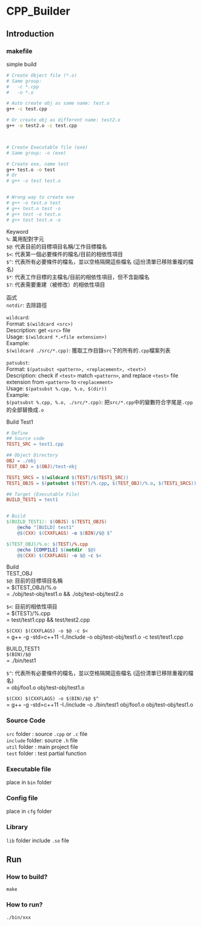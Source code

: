 # CPP_Builder

## Introduction
### makefile
simple build
```bash
# Create Object file (*.o)
# Same group:
#   -c *.cpp
#   -o *.o

# Auto create obj as same name: test.o
g++ -c test.cpp

# Or create obj as different name: test2.o
g++ -o test2.o -c test.cpp



# Create Executable file (exe)
# Same group: -o (exe)

# Create exe, name test
g++ test.o -o test
# Or
# g++ -o test test.o


# Wrong way to create exe
# g++ -o test.o test
# g++ test.o test -o
# g++ test -o test.o
# g++ test test.o -o
```

Keyword  
`%`: 萬用配對字元  
`$@`: 代表目前的目標項目名稱/工作目標檔名  
`$<`: 代表第一個必要條件的檔名/目前的相依性項目  
`$^`: 代表所有必要條件的檔名，並以空格隔開這些檔名 (這份清單已移除重複的檔名)  
`$*`: 代表工作目標的主檔名/目前的相依性項目，但不含副檔名  
`$?`: 代表需要重建（被修改）的相依性項目  

函式  
`notdir`: 去除路徑    

`wildcard`:  
Format: `$(wildcard <src>)`  
Description: get `<src>` file  
Usage: `$(wildcard *.<file extension>)`  
Example:  
  `$(wildcard ./src/*.cpp)`: 獲取工作目錄`src`下的所有的`.cpp`檔案列表    

`patsubst`:  
Format: `$(patsubst <pattern>, <replacement>, <text>)`  
Description: check if `<test>` match `<pattern>`, and replace `<test>` file extension from `<pattern>` to `<replacement>`  
Usage: `$(patsubst %.cpp, %.o, $(dir))`  
Example:  
  `$(patsubst %.cpp, %.o, ./src/*.cpp)`: 把`src/*.cpp`中的變數符合字尾是`.cpp`的全部替換成`.o`    


Build Test1
```makefile
# Define
## Source code
TEST1_SRC = test1.cpp

## Object Directory
OBJ = ./obj
TEST_OBJ = $(OBJ)/test-obj

TEST1_SRCS = $(wildcard $(TEST)/$(TEST1_SRC))
TEST1_OBJS = $(patsubst $(TEST)/%.cpp, $(TEST_OBJ)/%.o, $(TEST1_SRCS))

## Target (Executable File)
BUILD_TEST1 = test1


# Build
$(BUILD_TEST1): $(OBJS) $(TEST1_OBJS)
	@echo "[BUILD] test1"
	@$(CXX) $(CXXFLAGS) -o $(BIN)/$@ $^

$(TEST_OBJ)/%.o: $(TEST)/%.cpp
	@echo [COMPILE] $(notdir  $@)
	@$(CXX) $(CXXFLAGS) -o $@ -c $<
```

Build  
TEST_OBJ  
`$@`: 目前的目標項目名稱  
= $(TEST_OBJ)/%.o  
= ./obj/test-obj/test1.o && ./obj/test-obj/test2.o    

`$<`: 目前的相依性項目  
= $(TEST)/%.cpp  
= test/test1.cpp  && test/test2.cpp    

`$(CXX) $(CXXFLAGS) -o $@ -c $<`  
= g++ -g -std=c++11 -I./include -o obj/test-obj/test1.o -c test/test1.cpp    


BUILD_TEST1  
`$(BIN)/$@`  
= ./bin/test1    

`$^`: 代表所有必要條件的檔名，並以空格隔開這些檔名 (這份清單已移除重複的檔名)  
= obj/foo1.o obj/test-obj/test1.o    

`$(CXX) $(CXXFLAGS) -o $(BIN)/$@ $^`  
= g++ -g -std=c++11 -I./include -o ./bin/test1 obj/foo1.o obj/test-obj/test1.o


### Source Code
`src` folder    : source `.cpp` or `.c` file  
`include` folder: source `.h` file  
`util` folder   : main project file  
`test` folder   : test partial function  

### Executable file
place in `bin` folder

### Config file
place in `cfg` folder

### Library
`lib` folder include `.so` file



## Run
### How to build?
```
make
```

### How to run?
```
./bin/xxx
```

